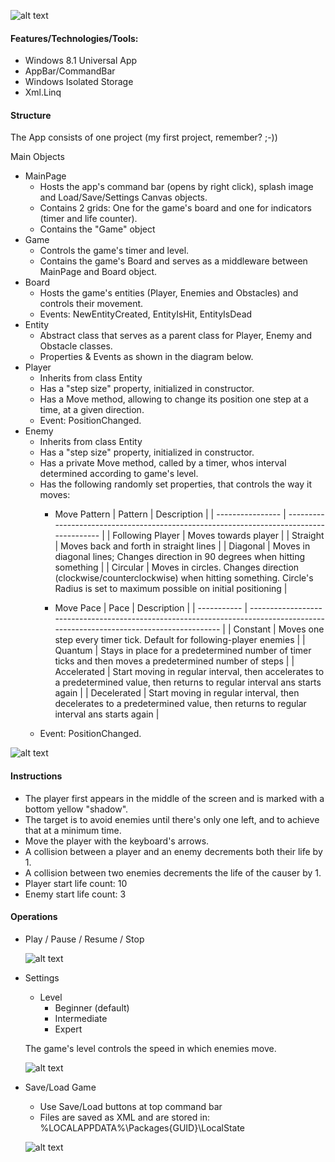 ![alt text](https://github.com/PrisonerM13/Dodge/blob/master/gif/Play.gif "Play")

#### Features/Technologies/Tools:
+ Windows 8.1 Universal App
+ AppBar/CommandBar
+ Windows Isolated Storage
+ Xml.Linq

#### Structure
The App consists of one project (my first project, remember? ;-))

Main Objects
+ MainPage
	+ Hosts the app's command bar (opens by right click), splash image and Load/Save/Settings Canvas objects.
	+ Contains 2 grids: One for the game's board and one for indicators (timer and life counter).
	+ Contains the "Game" object
+ Game
	+ Controls the game's timer and level.
	+ Contains the game's Board and serves as a middleware between MainPage and Board object.
+ Board
	+ Hosts the game's entities (Player, Enemies and Obstacles) and controls their movement.
	+ Events: NewEntityCreated, EntityIsHit, EntityIsDead
+ Entity
	+ Abstract class that serves as a parent class for Player, Enemy and Obstacle classes.
	+ Properties & Events as shown in the diagram below.
+ Player
	+ Inherits from class Entity
	+ Has a "step size" property, initialized in constructor.
	+ Has a Move method, allowing to change its position one step at a time, at a given direction.
	+ Event: PositionChanged.
+ Enemy
	+ Inherits from class Entity
	+ Has a "step size" property, initialized in constructor.
	+ Has a private Move method, called by a timer, whos interval determined according to game's level.
	+ Has the following randomly set properties, that controls the way it moves:
		+ Move Pattern
			| Pattern          | Description                                                                             |
			| ---------------- | --------------------------------------------------------------------------------------- |
			| Following Player | Moves towards player                                                                    |
			| Straight         | Moves back and forth in straight lines                                                  |
			| Diagonal         | Moves in diagonal lines; Changes direction in 90 degrees when hitting something         |
			| Circular         | Moves in circles. Changes direction (clockwise/counterclockwise) when hitting something. Circle's Radius is set to maximum possible on initial positioning |
		
		+ Move Pace	
			| Pace        | Description                                                                                                                    |
			| ----------- | ------------------------------------------------------------------------------------------------------------------------------ |
			| Constant    | Moves one step every timer tick. Default for following-player enemies                                                          |
			| Quantum     | Stays in place for a predetermined number of timer ticks and then moves a predetermined number of steps                        |
			| Accelerated | Start moving in regular interval, then accelerates to a predetermined value, then returns to regular interval ans starts again |
			| Decelerated | Start moving in regular interval, then decelerates to a predetermined value, then returns to regular interval ans starts again |
	+ Event: PositionChanged. 
		
![alt text](https://github.com/PrisonerM13/Dodge/blob/master/images/Entities.png "Entities")
		
#### Instructions
+ The player first appears in the middle of the screen and is marked with a bottom yellow "shadow".
+ The target is to avoid enemies until there's only one left, and to achieve that at a minimum time. 
+ Move the player with the keyboard's arrows.
+ A collision between a player and an enemy decrements both their life by 1.
+ A collision between two enemies decrements the life of the causer by 1. 
+ Player start life count: 10
+ Enemy start life count: 3

#### Operations
+ Play / Pause / Resume / Stop
		
	![alt text](https://github.com/PrisonerM13/Dodge/blob/master/gif/PlayPauseResumeStop.gif "PlayPauseResumeStop")

+ Settings
	+ Level
		+ Beginner (default)
		+ Intermediate
		+ Expert
		
	The game's level controls the speed in which enemies move.		
		
	![alt text](https://github.com/PrisonerM13/Dodge/blob/master/gif/Settings.gif "Settings")

+ Save/Load Game
	+ Use Save/Load buttons at top command bar
	+ Files are saved as XML and are stored in:
		%LOCALAPPDATA%\Packages\{GUID}\LocalState
		
	![alt text](https://github.com/PrisonerM13/Dodge/blob/master/gif/SaveAndLoad.gif "SaveAndLoad")
